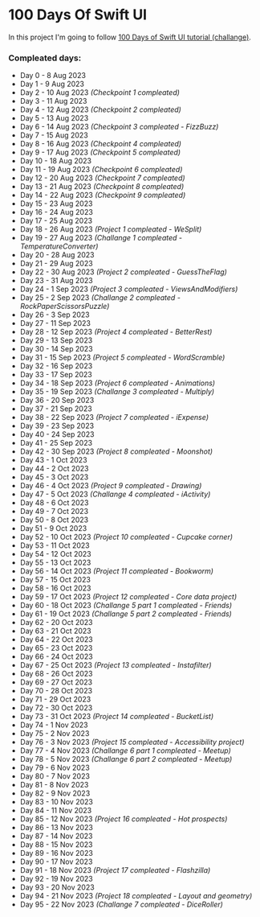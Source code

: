 # 100 Days Of Swift UI

In this project I'm going to follow [100 Days of Swift UI tutorial (challange)](https://www.hackingwithswift.com/100/swiftui).

### Compleated days:
- Day 0 - 8 Aug 2023
- Day 1 - 9 Aug 2023
- Day 2 - 10 Aug 2023 *(Checkpoint 1 compleated)*
- Day 3 - 11 Aug 2023
- Day 4 - 12 Aug 2023 *(Checkpoint 2 compleated)*
- Day 5 - 13 Aug 2023
- Day 6 - 14 Aug 2023 *(Checkpoint 3 compleated - FizzBuzz)*
- Day 7 - 15 Aug 2023
- Day 8 - 16 Aug 2023 *(Checkpoint 4 compleated)*
- Day 9 - 17 Aug 2023 *(Checkpoint 5 compleated)*
- Day 10 - 18 Aug 2023
- Day 11 - 19 Aug 2023 *(Checkpoint 6 compleated)*
- Day 12 - 20 Aug 2023 *(Checkpoint 7 compleated)*
- Day 13 - 21 Aug 2023 *(Checkpoint 8 compleated)*
- Day 14 - 22 Aug 2023 *(Checkpoint 9 compleated)*
- Day 15 - 23 Aug 2023
- Day 16 - 24 Aug 2023
- Day 17 - 25 Aug 2023
- Day 18 - 26 Aug 2023 *(Project 1 compleated - WeSplit)*
- Day 19 - 27 Aug 2023 *(Challange 1 compleated - TemperatureConverter)*
- Day 20 - 28 Aug 2023
- Day 21 - 29 Aug 2023
- Day 22 - 30 Aug 2023 *(Project 2 compleated - GuessTheFlag)*
- Day 23 - 31 Aug 2023
- Day 24 - 1 Sep 2023 *(Project 3 compleated - ViewsAndModifiers)*
- Day 25 - 2 Sep 2023 *(Challange 2 compleated - RockPaperScissorsPuzzle)*
- Day 26 - 3 Sep 2023
- Day 27 - 11 Sep 2023
- Day 28 - 12 Sep 2023 *(Project 4 compleated - BetterRest)*
- Day 29 - 13 Sep 2023
- Day 30 - 14 Sep 2023
- Day 31 - 15 Sep 2023 *(Project 5 compleated - WordScramble)*
- Day 32 - 16 Sep 2023
- Day 33 - 17 Sep 2023
- Day 34 - 18 Sep 2023 *(Project 6 compleated - Animations)*
- Day 35 - 19 Sep 2023 *(Challange 3 compleated - Multiply)*
- Day 36 - 20 Sep 2023
- Day 37 - 21 Sep 2023
- Day 38 - 22 Sep 2023 *(Project 7 compleated - iExpense)*
- Day 39 - 23 Sep 2023
- Day 40 - 24 Sep 2023
- Day 41 - 25 Sep 2023
- Day 42 - 30 Sep 2023 *(Project 8 compleated - Moonshot)*
- Day 43 - 1 Oct 2023
- Day 44 - 2 Oct 2023
- Day 45 - 3 Oct 2023
- Day 46 - 4 Oct 2023 *(Project 9 compleated - Drawing)*
- Day 47 - 5 Oct 2023 *(Challange 4 compleated - iActivity)*
- Day 48 - 6 Oct 2023
- Day 49 - 7 Oct 2023
- Day 50 - 8 Oct 2023
- Day 51 - 9 Oct 2023
- Day 52 - 10 Oct 2023 *(Project 10 compleated - Cupcake corner)*
- Day 53 - 11 Oct 2023
- Day 54 - 12 Oct 2023
- Day 55 - 13 Oct 2023
- Day 56 - 14 Oct 2023 *(Project 11 compleated - Bookworm)*
- Day 57 - 15 Oct 2023
- Day 58 - 16 Oct 2023
- Day 59 - 17 Oct 2023 *(Project 12 compleated - Core data project)*
- Day 60 - 18 Oct 2023 *(Challange 5 part 1 compleated - Friends)*
- Day 61 - 19 Oct 2023 *(Challange 5 part 2 compleated - Friends)*
- Day 62 - 20 Oct 2023
- Day 63 - 21 Oct 2023
- Day 64 - 22 Oct 2023
- Day 65 - 23 Oct 2023
- Day 66 - 24 Oct 2023
- Day 67 - 25 Oct 2023 *(Project 13 compleated - Instafilter)*
- Day 68 - 26 Oct 2023
- Day 69 - 27 Oct 2023
- Day 70 - 28 Oct 2023
- Day 71 - 29 Oct 2023
- Day 72 - 30 Oct 2023
- Day 73 - 31 Oct 2023 *(Project 14 compleated - BucketList)*
- Day 74 - 1 Nov 2023
- Day 75 - 2 Nov 2023
- Day 76 - 3 Nov 2023 *(Project 15 compleated - Accessibility project)*
- Day 77 - 4 Nov 2023 *(Challange 6 part 1 compleated - Meetup)*
- Day 78 - 5 Nov 2023 *(Challange 6 part 2 compleated - Meetup)*
- Day 79 - 6 Nov 2023
- Day 80 - 7 Nov 2023
- Day 81 - 8 Nov 2023
- Day 82 - 9 Nov 2023
- Day 83 - 10 Nov 2023
- Day 84 - 11 Nov 2023
- Day 85 - 12 Nov 2023 *(Project 16 compleated - Hot prospects)*
- Day 86 - 13 Nov 2023
- Day 87 - 14 Nov 2023
- Day 88 - 15 Nov 2023
- Day 89 - 16 Nov 2023
- Day 90 - 17 Nov 2023
- Day 91 - 18 Nov 2023 *(Project 17 compleated - Flashzilla)*
- Day 92 - 19 Nov 2023
- Day 93 - 20 Nov 2023
- Day 94 - 21 Nov 2023 *(Project 18 compleated - Layout and geometry)*
- Day 95 - 22 Nov 2023 *(Challange 7 compleated - DiceRoller)*
